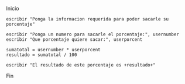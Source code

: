 Inicio

    escribir "Ponga la informacion requerida para poder sacarle su porcentaje"

    escribir "Ponga un numero para sacarle el porcentaje:", usernumber
    escribir "Que porcentaje quiere sacar:", userporcent

    sumatotal = usernumber * userporcent
    resultado = sumatotal / 100

    escribir "El resultado de este porcentaje es +resultado+"

Fin